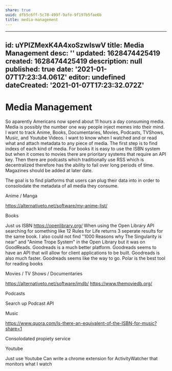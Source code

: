 ```yaml
---
share: true
uuid: dfb5c6ff-5c78-499f-9afe-9f197b5fae6b
title: media-management
---
```

---
id: uYPlZMexK4A4xoSzwIswV
title: Media Management
desc: ''
updated: 1628474425419
created: 1628474425419
description: null
published: true
date: '2021-01-07T17:23:34.061Z'
editor: undefined
dateCreated: '2021-01-07T17:23:32.072Z'
---

# Media Management

So aparently Americans now spend about 11 hours a day consuming media. Media is possibly the number one way people inject memes into their mind. I want to track Anime, Books, Documentaries, Movies, Podcasts, TVShows, Music, and Youtube Videos. I want to know when I watched and or read what and attach metadata to any piece of media. The first step is to find indexs of each kind of media. For books it is easy to use the ISBN system but when it comes to movies there are prioritary systems that require an API key. Then there are podcasts which traditionally use RSS which is decentralized therefore has the ability to fail over long periods of time. Magazines should be added at later date.

The goal is to find platforms that users can plug their data into in order to consolodate the metadata of all media they consume.

Anime / Manga

https://alternativeto.net/software/my-anime-list/

Books

Just us ISBN
https://openlibrary.org/
When using the Open Library API searching for something like 12 Rules for Life returns 3 seperate results for the same book.
I also could not find "1000 Reasons why The Singularity is near" and "Anime Trope System" in the Open Library but it was on GoodReads. Goodreads is a much better platform. Goodreads seems to have an API that will allow for client applications to be built. Goodreads is also much faster.
Goodreads seems like the way to go.
Polar is the best tool for reading books

Movies / TV Shows / Documentaries

https://alternativeto.net/software/imdb/ https://www.themoviedb.org/

Podcasts

Search up Podcast API

Music

https://www.quora.com/Is-there-an-equivalent-of-the-ISBN-for-music?share=1

Consolodated propiety service

Youtube

Just use Youtube
Can write a chrome extension for ActivityWatcher that monitors what I watch